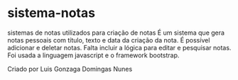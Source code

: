 # sistema-notas
sistemas de notas utilizados para criação de notas
É um sistema que gera notas pessoais com título, texto e data da criação da nota.
É possível adicionar e deletar notas. Falta incluir a lógica para editar e pesquisar notas.
Foi usada a linguagem javascript e o framework bootstrap.

Criado por 
Luis Gonzaga 
Domingas Nunes
